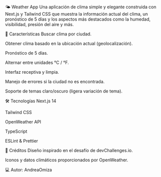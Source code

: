 🌤️ Weather App
Una aplicación de clima simple y elegante construida con Next.js y Tailwind CSS que muestra la información actual del clima, un pronóstico de 5 días y los aspectos más destacados como la humedad, visibilidad, presión del aire y más.

🚀 Características
Buscar clima por ciudad.

Obtener clima basado en la ubicación actual (geolocalización).

Pronóstico de 5 días.

Alternar entre unidades °C / °F.

Interfaz receptiva y limpia.

Manejo de errores si la ciudad no es encontrada.

Soporte de temas claro/oscuro (ligera variación de tema).

🛠️ Tecnologías
Next.js 14

Tailwind CSS

OpenWeather API

TypeScript

ESLint & Prettier

🙌 Créditos
Diseño inspirado en el desafío de devChallenges.io.

Iconos y datos climáticos proporcionados por OpenWeather.

💻 Autor: AndreaOmiza


